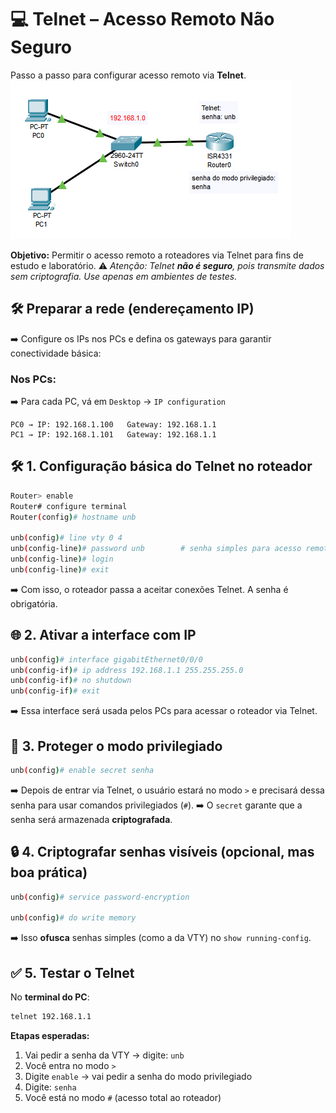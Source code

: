 # 💻 Telnet – Acesso Remoto Não Seguro

Passo a passo para configurar acesso remoto via **Telnet**.
![img](image.png)

**Objetivo:** Permitir o acesso remoto a roteadores via Telnet para fins de estudo e laboratório.
⚠️ *Atenção: Telnet **não é seguro**, pois transmite dados sem criptografia. Use apenas em ambientes de testes.*

## 🛠️ Preparar a rede (endereçamento IP)

➡️ Configure os IPs nos PCs e defina os gateways para garantir conectividade básica:

### Nos PCs:
➡️ Para cada PC, vá em `Desktop` -> `IP configuration`
```text
PC0 → IP: 192.168.1.100   Gateway: 192.168.1.1  
PC1 → IP: 192.168.1.101   Gateway: 192.168.1.1
```

## 🛠️ 1. Configuração básica do Telnet no roteador

```bash
Router> enable
Router# configure terminal
Router(config)# hostname unb

unb(config)# line vty 0 4
unb(config-line)# password unb        # senha simples para acesso remoto
unb(config-line)# login
unb(config-line)# exit
```
➡️ Com isso, o roteador passa a aceitar conexões Telnet. A senha é obrigatória.

## 🌐 2. Ativar a interface com IP

```bash
unb(config)# interface gigabitEthernet0/0/0
unb(config-if)# ip address 192.168.1.1 255.255.255.0
unb(config-if)# no shutdown
unb(config-if)# exit
```

➡️ Essa interface será usada pelos PCs para acessar o roteador via Telnet.

## 🔐 3. Proteger o modo privilegiado

```bash
unb(config)# enable secret senha
```

➡️ Depois de entrar via Telnet, o usuário estará no modo `>` e precisará dessa senha para usar comandos privilegiados (`#`).
➡️ O `secret` garante que a senha será armazenada **criptografada**.

## 🔒 4. Criptografar senhas visíveis (opcional, mas boa prática)

```bash
unb(config)# service password-encryption

unb(config)# do write memory
```

➡️ Isso **ofusca** senhas simples (como a da VTY) no `show running-config`.

## ✅ 5. Testar o Telnet

No **terminal do PC**:

```bash
telnet 192.168.1.1
```

**Etapas esperadas:**

1. Vai pedir a senha da VTY → digite: `unb`
2. Você entra no modo `>`
3. Digite `enable` → vai pedir a senha do modo privilegiado
4. Digite: `senha`
5. Você está no modo `#` (acesso total ao roteador)